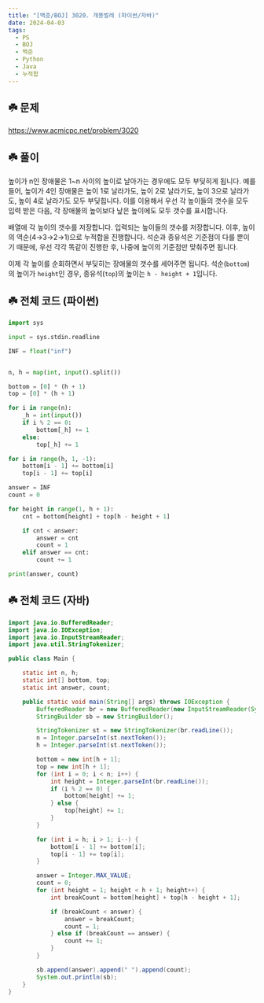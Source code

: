```yaml
---
title: "[백준/BOJ] 3020. 개똥벌레 (파이썬/자바)"
date: 2024-04-03
tags:
  - PS
  - BOJ
  - 백준
  - Python
  - Java
  - 누적합
---
```


## ☘️ 문제

https://www.acmicpc.net/problem/3020

## ☘️ 풀이

높이가 n인 장애물은 1~n 사이의 높이로 날아가는 경우에도 모두 부딪히게 됩니다. 예를 들어, 높이가 4인 장애물은 높이 1로 날라가도, 높이 2로 날라가도, 높이 3으로 날라가도, 높이 4로 날라가도 모두 부딪힙니다. 이를 이용해서 우선 각 높이들의 갯수을 모두 입력 받은 다음, 각 장애물의 높이보다 낲은 높이에도 모두 갯수를 표시합니다.

배열에 각 높이의 갯수를 저장합니다. 입력되는 높이들의 갯수를 저장합니다. 이후, 높이의 역순(4→3→2→1)으로 누적합을 진행합니다. 석순과 종유석은 기준점이 다를 뿐이기 때문에, 우선 각각 똑같이 진행한 후, 나중에 높이의 기준점만 맞춰주면 됩니다.

이제 각 높이를 순회하면서 부딪히는 장애물의 갯수를 세어주면 됩니다. 석순(`bottom`)의 높이가 `height`인 경우, 종유석(`top`)의 높이는 `h - height + 1`입니다.

## ☘️ 전체 코드 (파이썬)

```python
import sys

input = sys.stdin.readline

INF = float("inf")


n, h = map(int, input().split())

bottom = [0] * (h + 1)
top = [0] * (h + 1)

for i in range(n):
    _h = int(input())
    if i % 2 == 0:
        bottom[_h] += 1
    else:
        top[_h] += 1

for i in range(h, 1, -1):
    bottom[i - 1] += bottom[i]
    top[i - 1] += top[i]

answer = INF
count = 0

for height in range(1, h + 1):
    cnt = bottom[height] + top[h - height + 1]

    if cnt < answer:
        answer = cnt
        count = 1
    elif answer == cnt:
        count += 1

print(answer, count)
```

## ☘️ 전체 코드 (자바)

```java
import java.io.BufferedReader;
import java.io.IOException;
import java.io.InputStreamReader;
import java.util.StringTokenizer;

public class Main {

    static int n, h;
    static int[] bottom, top;
    static int answer, count;

    public static void main(String[] args) throws IOException {
        BufferedReader br = new BufferedReader(new InputStreamReader(System.in));
        StringBuilder sb = new StringBuilder();

        StringTokenizer st = new StringTokenizer(br.readLine());
        n = Integer.parseInt(st.nextToken());
        h = Integer.parseInt(st.nextToken());

        bottom = new int[h + 1];
        top = new int[h + 1];
        for (int i = 0; i < n; i++) {
            int height = Integer.parseInt(br.readLine());
            if (i % 2 == 0) {
                bottom[height] += 1;
            } else {
                top[height] += 1;
            }
        }

        for (int i = h; i > 1; i--) {
            bottom[i - 1] += bottom[i];
            top[i - 1] += top[i];
        }

        answer = Integer.MAX_VALUE;
        count = 0;
        for (int height = 1; height < h + 1; height++) {
            int breakCount = bottom[height] + top[h - height + 1];

            if (breakCount < answer) {
                answer = breakCount;
                count = 1;
            } else if (breakCount == answer) {
                count += 1;
            }
        }

        sb.append(answer).append(" ").append(count);
        System.out.println(sb);
    }
}
```
